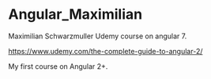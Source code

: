 # Angular_Maximilian
Maximilian Schwarzmuller Udemy course on angular 7.

https://www.udemy.com/the-complete-guide-to-angular-2/

My first course on Angular 2+.

